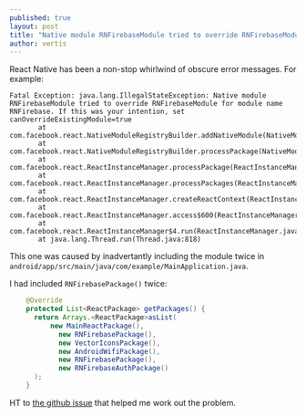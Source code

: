 ```yaml
---
published: true
layout: post
title: "Native module RNFirebaseModule tried to override RNFirebaseModule for module name RNFirebase"
author: vertis
---
```

React Native has been a non-stop whirlwind of obscure error messages. For example:
```
Fatal Exception: java.lang.IllegalStateException: Native module RNFirebaseModule tried to override RNFirebaseModule for module name RNFirebase. If this was your intention, set canOverrideExistingModule=true
       at com.facebook.react.NativeModuleRegistryBuilder.addNativeModule(NativeModuleRegistryBuilder.java:121)
       at com.facebook.react.NativeModuleRegistryBuilder.processPackage(NativeModuleRegistryBuilder.java:109)
       at com.facebook.react.ReactInstanceManager.processPackage(ReactInstanceManager.java:1050)
       at com.facebook.react.ReactInstanceManager.processPackages(ReactInstanceManager.java:1021)
       at com.facebook.react.ReactInstanceManager.createReactContext(ReactInstanceManager.java:959)
       at com.facebook.react.ReactInstanceManager.access$600(ReactInstanceManager.java:109)
       at com.facebook.react.ReactInstanceManager$4.run(ReactInstanceManager.java:802)
       at java.lang.Thread.run(Thread.java:818)
```

This one was caused by inadvertantly including the module twice in `android/app/src/main/java/com/example/MainApplication.java`.

I had included `RNFirebasePackage()` twice:

```java
    @Override
    protected List<ReactPackage> getPackages() {
      return Arrays.<ReactPackage>asList(
          new MainReactPackage(),
            new RNFirebasePackage(),
            new VectorIconsPackage(),
            new AndroidWifiPackage(),
            new RNFirebasePackage(),
            new RNFirebaseAuthPackage()
      );
    }
```

HT to [the github issue](https://github.com/rebeccahughes/react-native-device-info/issues/243) that helped me work out the problem.
